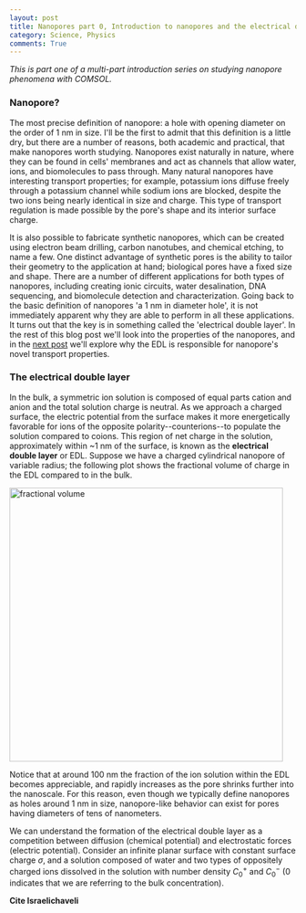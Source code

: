 ```yaml
---
layout: post
title: Nanopores part 0, Introduction to nanopores and the electrical double layer
category: Science, Physics
comments: True
---
```


_This is part one of a multi-part introduction series on studying nanopore phenomena with COMSOL._

### Nanopore?
The most precise definition of nanopore: a hole with opening diameter on the order of 1 nm in size. I'll be the first to admit that this definition is a little dry, but there are a number of reasons, both academic and practical, that make nanopores worth studying. Nanopores exist naturally in nature, where they can be found in cells' membranes and act as channels that allow water, ions, and biomolecules to pass through. Many natural nanopores have interesting transport properties; for example, potassium ions diffuse freely through a potassium channel while sodium ions are blocked, despite the two ions being nearly identical in size and charge. This type of transport regulation is made possible by the pore's shape and its interior surface charge.

It is also possible to fabricate synthetic nanopores, which can be created using electron beam drilling, carbon nanotubes, and chemical etching, to name a few. One distinct advantage of synthetic pores is the ability to tailor their geometry to the application at hand; biological pores have a fixed size and shape. There are a number of different applications for both types of nanopores, including creating ionic circuits, water desalination, DNA sequencing, and biomolecule detection and characterization. Going back to the basic definition of nanopores 'a 1 nm in diameter hole', it is not immediately apparent why they are able to perform in all these applications. It turns out that the key is in something called the 'electrical double layer'. In the rest of this blog post we'll look into the properties of the nanopores, and in the [next post](https://tphinkle.github.io/blog/2016-11-1-nanopores_pt1) we'll explore why the EDL is responsible for nanopore's novel transport properties.

### The electrical double layer
In the bulk, a symmetric ion solution is composed of equal parts cation and anion and the total solution charge is neutral. As we approach a charged surface, the electric potential from the surface makes it more energetically favorable for ions of the opposite polarity--counterions--to populate the solution compared to coions. This region of net charge in the solution, approximately within ~1 nm of the surface, is known as the __electrical double layer__ or EDL. Suppose we have a charged cylindrical nanopore of variable radius; the following plot shows the fractional volume of charge in the EDL compared to in the bulk.

<img src="http://tphinkle.github.io/files/2016-11-6-nanopores_pt0/fractional_volume.png" alt="fractional volume" style="width: 480px;" align="middle"/>

Notice that at around 100 nm the fraction of the ion solution within the EDL becomes appreciable, and rapidly increases as the pore shrinks further into the nanoscale. For this reason, even though we typically define nanopores as holes around 1 nm in size, nanopore-like behavior can exist for pores having diameters of tens of nanometers.

We can understand the formation of the electrical double layer as a competition between diffusion (chemical potential) and electrostatic forces (electric potential). Consider an infinite planar surface with constant surface charge $\sigma$, and a solution composed of water and two types of oppositely charged ions dissolved in the solution with number density $C^{+}_{0}$ and $C^{-}_{0}$ ($0$ indicates that we are referring to the bulk concentration).

**Cite Israelichaveli**
